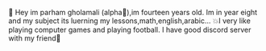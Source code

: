 🙌 Hey im parham gholamali (alpha🔮),im fourteen years old.
Im in year eight and my subject its luerning my lessons,math,english,arabic...
💥I very like playing computer games and playing football.
I have good discord server with my friend👻
